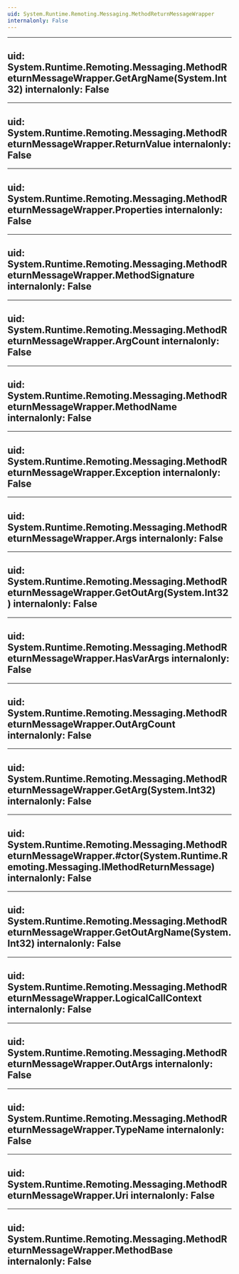 ```yaml
---
uid: System.Runtime.Remoting.Messaging.MethodReturnMessageWrapper
internalonly: False
---
```


---
uid: System.Runtime.Remoting.Messaging.MethodReturnMessageWrapper.GetArgName(System.Int32)
internalonly: False
---

---
uid: System.Runtime.Remoting.Messaging.MethodReturnMessageWrapper.ReturnValue
internalonly: False
---

---
uid: System.Runtime.Remoting.Messaging.MethodReturnMessageWrapper.Properties
internalonly: False
---

---
uid: System.Runtime.Remoting.Messaging.MethodReturnMessageWrapper.MethodSignature
internalonly: False
---

---
uid: System.Runtime.Remoting.Messaging.MethodReturnMessageWrapper.ArgCount
internalonly: False
---

---
uid: System.Runtime.Remoting.Messaging.MethodReturnMessageWrapper.MethodName
internalonly: False
---

---
uid: System.Runtime.Remoting.Messaging.MethodReturnMessageWrapper.Exception
internalonly: False
---

---
uid: System.Runtime.Remoting.Messaging.MethodReturnMessageWrapper.Args
internalonly: False
---

---
uid: System.Runtime.Remoting.Messaging.MethodReturnMessageWrapper.GetOutArg(System.Int32)
internalonly: False
---

---
uid: System.Runtime.Remoting.Messaging.MethodReturnMessageWrapper.HasVarArgs
internalonly: False
---

---
uid: System.Runtime.Remoting.Messaging.MethodReturnMessageWrapper.OutArgCount
internalonly: False
---

---
uid: System.Runtime.Remoting.Messaging.MethodReturnMessageWrapper.GetArg(System.Int32)
internalonly: False
---

---
uid: System.Runtime.Remoting.Messaging.MethodReturnMessageWrapper.#ctor(System.Runtime.Remoting.Messaging.IMethodReturnMessage)
internalonly: False
---

---
uid: System.Runtime.Remoting.Messaging.MethodReturnMessageWrapper.GetOutArgName(System.Int32)
internalonly: False
---

---
uid: System.Runtime.Remoting.Messaging.MethodReturnMessageWrapper.LogicalCallContext
internalonly: False
---

---
uid: System.Runtime.Remoting.Messaging.MethodReturnMessageWrapper.OutArgs
internalonly: False
---

---
uid: System.Runtime.Remoting.Messaging.MethodReturnMessageWrapper.TypeName
internalonly: False
---

---
uid: System.Runtime.Remoting.Messaging.MethodReturnMessageWrapper.Uri
internalonly: False
---

---
uid: System.Runtime.Remoting.Messaging.MethodReturnMessageWrapper.MethodBase
internalonly: False
---
